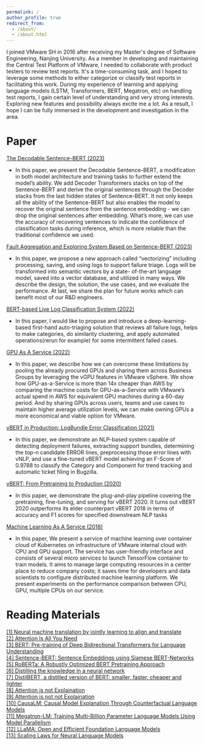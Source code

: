 ```yaml
---
permalink: /
author_profile: true
redirect_from: 
  - /about/
  - /about.html
---
```

I joined VMware SH in 2016 after receiving my Master's degree of Software Engineering, Nanjing University. As a member in developing and maintaining the Central Test Platform of VMware, I needed to collaborate with product testers to review test reports. It's a time-consuming task, and I hoped to leverage some methods to either categorize or classify test reports in facilitating this work. During my experience of learning and applying language models (LSTM, Transformers, BERT, Megatron, etc) on handling test reports, I gain certain level of understanding and very strong interests. Exploring new features and possibility always excite me a lot. As a result, I hope I can be fully immersed in the development and investigation in the area.

# Paper

[The Decodable Sentence-BERT (2023)](https://yukaijin.github.io/files/2024-The_Decodable_Sentence_BERT_trained_for_VMware_Info-Retrieval_System(5pages).pdf)

* In this paper, we present the Decodable Sentence-BERT, a modification in both model architecture and training tasks to further extend the model’s ability. We add Decoder Transformers stacks on top of the Sentence-BERT and derive the original sentences through the Decoder stacks from the last hidden states of Sentence-BERT. It not only keeps all the ability of the Sentence-BERT but also enables the model to recover the original sentence from the sentence embedding - we can drop the original sentences after embedding. What’s more, we can use the accuracy of recovering sentences to indicate the confidence of classification tasks during inference, which is more reliable than the traditional confidence we used.

[Fault Aggregation and Exploring System Based on Sentence-BERT (2023)](https://yukaijin.github.io/files/2024-vectorizing_your_logs_supports_failure_triage_in_many_ways(5pages).pdf)

* In this paper, we propose a new approach called “vectorizing” including processing, saving, and using logs to support failure triage. Logs will be transformed into semantic vectors by a state- of-the-art language model, saved into a vector database, and utilized in many ways. We describe the design, the solution, the use cases, and we evaluate the performance. At last, we share the plan for future works which can benefit most of our R&D engineers.

[BERT-based Live Log Classification System (2022)](https://yukaijin.github.io/files/2023-live-assistant-paper.pdf)

* In this paper, I would like to propose and introduce a deep-learning-based first-hand auto-triaging solution that reviews all failure logs, helps to make categories, do similarity clustering, and apply automated operations(rerun for example) for some intermittent failed cases.

[GPU As A Service (2022)](https://yukaijin.github.io/files/2023-GPU-as-a-Service.pdf)

* In this paper, we describe how we can overcome these limitations by pooling the already procured GPUs and sharing them across Business Groups by leveraging the vGPU features in VMware vSphere. We show how GPU-as-a-Service is more than 14x cheaper than AWS by comparing the machine costs for GPU-as-a-Service with VMware’s actual spend in AWS for equivalent GPU machines during a 60-day period. And by sharing GPUs across users, teams and use cases to maintain higher average utilization levels, we can make owning GPUs a more economical and viable option for VMware.

[vBERT in Production: LogBundle Error Classification (2021)](https://yukaijin.github.io/files/2021-NimbusErrorClassification_v20200127_final_edition.pdf)

* In this paper, we demonstrate an NLP-based system capable of detecting deployment failures, extracting support bundles, determining the top-n candidate ERROR lines, preprocessing those error lines with vNLP, and use a fine-tuned vBERT model achieving an F-Score of 0.9788 to classify the Category and Component for trend tracking and automatic ticket filing in Bugzilla.

[vBERT: From Pretraining to Production (2020)](https://yukaijin.github.io/files/2020-vBERT_From_Pretraining_to_Production.pdf)

* In this paper, we demonstrate the plug-and-play pipeline covering the pretraining, fine-tuning, and serving for vBERT 2020. It turns out vBERT 2020 outperforms its elder counterpart vBERT 2018 in terms of accuracy and F1 scores for specified downstream NLP tasks

[Machine Learning As A Service (2018)](https://yukaijin.github.io/files/2018-MachineLearningAsAService.pdf)

* In this paper, We present a service of machine learning over container cloud of Kubernetes on infrastructure of VMware internal cloud with CPU and GPU support. The service has user-friendly interface and consists of several micro services to launch TensorFlow container to train models. It aims to manage large computing resources in a center place to reduce company costs; it saves time for developers and data scientists to configure distributed machine learning platform. We present experiments on the performance comparison between CPU, GPU, multiple CPUs on our service.

# Reading Materials
[[1] Neural machine translation by jointly learning to align and translate](https://arxiv.org/abs/1409.0473)\
[[2] Attention Is All You Need](https://arxiv.org/abs/1706.03762)\
[[3] BERT: Pre-training of Deep Bidirectional Transformers for Language Understanding](https://arxiv.org/abs/1810.04805)\
[[4] Sentence-BERT: Sentence Embeddings using Siamese BERT-Networks](https://arxiv.org/abs/1908.10084)\
[[5] RoBERTa: A Robustly Optimized BERT Pretraining Approach](https://arxiv.org/abs/1907.11692)\
[[6] Distilling the knowledge in a neural network](https://arxiv.org/abs/1503.02531)\
[[7] DistilBERT, a distilled version of BERT: smaller, faster, cheaper and lighter](https://arxiv.org/abs/1910.01108)\
[[8] Attention is not Explaination](https://aclanthology.org/N19-1357)\
[[9] Attention is not not Explaination](https://arxiv.org/abs/1908.04626)\
[[10] CausaLM: Causal Model Explanation Through Counterfactual Language Models](https://arxiv.org/abs/2005.13407)\
[[11] Megatron-LM: Training Multi-Billion Parameter Language Models Using Model Parallelism](https://arxiv.org/abs/1909.08053)\
[[12] LLaMA: Open and Efficient Foundation Language Models](https://arxiv.org/abs/2302.13971)\
[[13] Scaling Laws for Neural Language Models](https://arxiv.org/abs/2001.08361)
